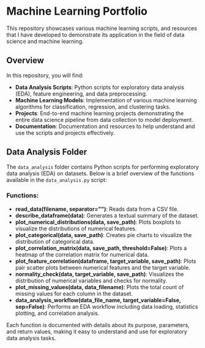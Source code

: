 # Machine Learning Portfolio

This repository showcases various machine learning scripts, and resources that I have developed to demonstrate its application in the field of data science and machine learning.

## Overview

In this repository, you will find:

- **Data Analysis Scripts**: Python scripts for exploratory data analysis (EDA), feature engineering, and data preprocessing.
- **Machine Learning Models**: Implementation of various machine learning algorithms for classification, regression, and clustering tasks.
- **Projects**: End-to-end machine learning projects demonstrating the entire data science pipeline from data collection to model deployment.
- **Documentation**: Documentation and resources to help understand and use the scripts and projects effectively.

## Data Analysis Folder

The `data_analysis` folder contains Python scripts for performing exploratory data analysis (EDA) on datasets. Below is a brief overview of the functions available in the `data_analysis.py` script:

### Functions:

- **read_data(filename, separator="")**: Reads data from a CSV file.
- **describe_dataframe(data)**: Generates a textual summary of the dataset.
- **plot_numerical_distributions(data, save_path)**: Plots boxplots to visualize the distributions of numerical features.
- **plot_categorical(data, save_path)**: Creates pie charts to visualize the distribution of categorical data.
- **plot_correlation_matrix(data, save_path, threshold=False)**: Plots a heatmap of the correlation matrix for numerical data.
- **plot_feature_correlation(dataframe, target_variable, save_path)**: Plots pair scatter plots between numerical features and the target variable.
- **normality_check(data, target_variable, save_path)**: Visualizes the distribution of numerical variables and checks for normality.
- **plot_missing_values(data, data_filename)**: Plots the total count of missing values for each column in the dataset.
- **data_analysis_workflow(data_file_name, target_variable=False, sep=False)**: Performs an EDA workflow including data loading, statistics plotting, and correlation analysis.

Each function is documented with details about its purpose, parameters, and return values, making it easy to understand and use for exploratory data analysis tasks.
